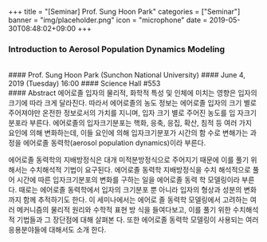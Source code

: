 +++
title = "[Seminar] Prof. Sung Hoon Park"
categories = ["Seminar"]
banner = "img/placeholder.png"
icon = "microphone"
date = 2019-05-30T08:48:02+09:00
+++
### Introduction to Aerosol Population Dynamics Modeling
<br>
#### Prof. Sung Hoon Park (Sunchon National University)
#### June 4, 2019 (Tuesday) 16:00
#### Science Hall #553
<br>
#### Abstract
에어로졸 입자의 물리적, 화학적 특성 및 인체에 미치는 영향은 입자의 크기에
따라 크게 달라진다. 따라서 에어로졸의 농도 정보는 에어로졸 입자의 크기 별로
주어져야만 온전한 정보로서의 가치를 지니며, 입자 크기 별로 주어진 농도를 입
자크기분포라 부른다. 에어로졸의 입자크기분포는 핵화, 응축, 응집, 확산, 침적 등
여러 가지 요인에 의해 변화하는데, 이들 요인에 의해 입자크기분포가 시간의 함
수로 변해가는 과정을 에어로졸 동력학(aerosol population dynamics)이라 부른다.

에어로졸 동력학의 지배방정식은 대개 미적분방정식으로 주어지기 때문에 이를
풀기 위해서는 수치해석적 기법이 요구된다. 에어로졸 동력학 지배방정식을 수치
해석적으로 풀어 시간에 따른 입자크기분포의 변화를 구하는 일을 에어로졸 동력
학 모델링이라 부른다. 때로는 에어로졸 동력학에서 입자의 크기분포 뿐 아니라
입자의 형상과 성분의 변화까지 함께 추적하기도 한다. 이 세미나에서는 에어로
졸 동력학 모델링에서 고려하는 여러 메커니즘의 물리적 원리와 수학적 표현 방
식을 들여다보고, 이를 풀기 위한 수치해석적 기법들과 그 장단점에 대해 살펴본
다. 또한 에어로졸 동력학 모델링이 사용되는 여러 응용분야들에 대해서도 소개
한다.
